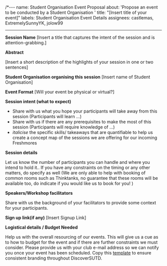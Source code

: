 /*---
name: Student Organisation Event Proposal
about: 'Propose an event to be conducted by a Student Organisation '
title: "[Insert title of your event]"
labels: Student Organisation Event Details
assignees: castlemas, ExtremelySunnyYK, jolow99

---

**Session Name**
[Insert a title that captures the intent of the session and is attention-grabbing.]

**Abstract**

[Insert a short description of the highlights of your session in one or two sentences]

**Student Organisation organising this session**
[Insert name of Student Organisation]

**Event Format**
[Will your event be physical or virtual?]

**Session intent (what to expect)**

- Share with us what you hope your participants will take away from this session (Participants will learn ...)
- Share with us if there are any prerequisites to make the most of this session (Participants will require knowledge of ...)
- *italicise* the specific skills/ takeaways that are quantifiable to help us create a concept map of the sessions we are offering for our incoming Freshmores


**Session details**

Let us know the number of participants you can handle and where you intend to hold it.. If you have any constraints on the timing or any other matters, do specify as well (We are only able to help with booking of common rooms such as Thinktanks, no guarantee that these rooms will be available too, do indicate if you would like us to book for you! )


**Speakers/Workshop facilitators**

Share with us the background of your facilitators to provide some context for your participants.

**Sign up link(if any)**
[Insert Signup Link]

**Logistical details / Budget Needed**

Help us with the overall resourcing of our events. This will give us a cue as to how to budget for the event and if there are further constraints we must consider.
Please provide us with your club e-mail address so we can notify you once your event has been scheduled. Copy this [template](https://forms.office.com/Pages/ShareFormPage.aspx?id=drd2NJDpck-5UGJImDFiPWH2rk0WPLpNoz88PwBGAxpUQ0c5TktQNlJKUTVMUFFQTVRHTkJOV1o1VS4u&sharetoken=zv60rxgRFw6Sp0GdVpWP) to ensure consistent branding throughout DiscoverSUTD. 